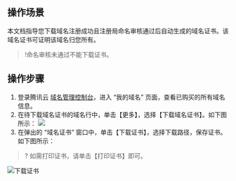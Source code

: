 ## 操作场景

本文档指导您下载域名注册成功且注册局命名审核通过后自动生成的域名证书。该域名证书可证明该域名归您所有。
>!命名审核未通过不能下载证书。

## 操作步骤
1. 登录腾讯云 [域名管理控制台](https://console.cloud.tencent.com/domain/)，进入 “我的域名” 页面，查看已购买的所有域名信息。
2. 在待下载域名证书的域名行中，单击【更多】，选择【下载域名证书】。如下图所示：
![](https://main.qcloudimg.com/raw/1200710038811f55935002b9eb28c785.png)
3. 在弹出的 “域名证书” 窗口中，单击【下载证书】，选择下载路径，保存证书。如下图所示：
>? 如需打印证书，请单击【打印证书】即可。
>
![下载证书](https://main.qcloudimg.com/raw/fe26bd4aef8bcf7ff4d3a3ccf43f3162.png)
 
